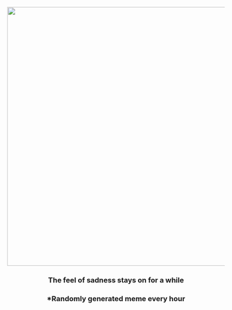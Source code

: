 <p align="center">
        <img src="https://i.redd.it/mtu2ohb60bb91.gif" width="600" height="600">
        </p>
        <h3 align="center">The feel of sadness stays on for a while</h3>
        <h3 align="center">*Randomly generated meme every hour</h3>
    